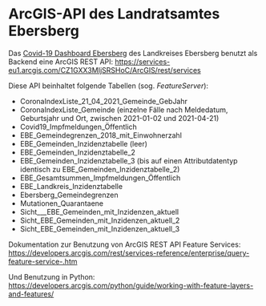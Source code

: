 # ArcGIS-API des Landratsamtes Ebersberg

Das [Covid-19 Dashboard Ebersberg](https://experience.arcgis.com/experience/dc7f97a7874b47aebf1a75e74749c047) des Landkreises Ebersberg benutzt als Backend eine ArcGIS REST API: https://services-eu1.arcgis.com/CZ1GXX3MIjSRSHoC/ArcGIS/rest/services

Diese API beinhaltet folgende Tabellen (sog. *FeatureServer*):

- CoronaIndexListe_21_04_2021_Gemeinde_GebJahr
- CoronaIndexListe_Gemeinde (einzelne Fälle nach Meldedatum, Geburtsjahr und Ort, zwischen 2021-01-02 und 2021-04-21)
- Covid19_Impfmeldungen_Öffentlich
- EBE_Gemeindegrenzen_2018_mit_Einwohnerzahl
- EBE_Gemeinden_Inzidenztabelle (leer)
- EBE_Gemeinden_Inzidenztabelle_2
- EBE_Gemeinden_Inzidenztabelle_3 (bis auf einen Attributdatentyp identisch zu EBE_Gemeinden_Inzidenztabelle_2)
- EBE_Gesamtsummen_Impfmeldungen_Öffentlich
- EBE_Landkreis_Inzidenztabelle
- Ebersberg_Gemeindegrenzen
- Mutationen_Quarantaene
- Sicht___EBE_Gemeinden_mit_Inzidenzen_aktuell
- Sicht_EBE_Gemeinden_mit_Inzidenzen_aktuell_2
- Sicht_EBE_Gemeinden_mit_Inzidenzen_aktuell_3

Dokumentation zur Benutzung von ArcGIS REST API Feature Services: https://developers.arcgis.com/rest/services-reference/enterprise/query-feature-service-.htm

Und Benutzung in Python: https://developers.arcgis.com/python/guide/working-with-feature-layers-and-features/
